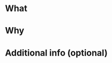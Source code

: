 <!-- ℹ お読みください
PRありがとうございます！ PRを作成する前に、以下をご確認ください:
可能であればタイトルに、以下で示すようなPRの種類が分かるキーワードをプリフィクスしてください。
fix / refactor / feat / enhance / perf / chore
また、PRの粒度が適切であることを確認してください。ひとつのPRに複数の種類の変更や関心を含めることは避けてください。
このPRによって解決されるIssueがある場合は、そのIssue IDを本文内に記入してください。
CHANGELOG.mdに変更点を追記してください。リファクタリングなど、利用者に影響を与えない変更についてはこの限りではありません。
機能追加やバグ修正をした場合は、可能であればテストケースを追加してください。
ご協力ありがとうございます🤗
-->
<!-- ℹ README
Thank you for your PR! Before creating a PR, please check the following:
If possible, prefix the title with a keyword that identifies the type of this PR, as shown below.
fix / refactor / feat / enhance / perf / chore
Also, make sure that the granularity of this PR is appropriate. Please do not include more than one type of change or interest in a single PR.
If there is an issue to be resolved by this PR, please include the Issue ID in the text.
Please add the summary of the changes to CHANGELOG.md. However, this is not necessary for changes that do not affect the users, such as refactoring.
If you have added a feature or fixed a bug, please add a test case if possible.
Thanks for your cooperation 🤗
-->

# What
<!-- このPRで何をしたのか？ どう変わるのか？ -->
<!-- What did you do with this PR? How will it change things? -->

# Why
<!-- なぜそうするのか？ どういう意図なのか？ 何が困っているのか？ -->
<!-- Why do you do it? What are your intentions? What is the problem? -->

# Additional info (optional)
<!-- テスト観点など -->
<!-- Test perspective, etc -->
